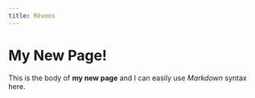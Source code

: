 ```yaml
---
title: Rêvons
---
```

# My New Page!

This is the body of **my new page** and I can easily use _Markdown_ syntax here.